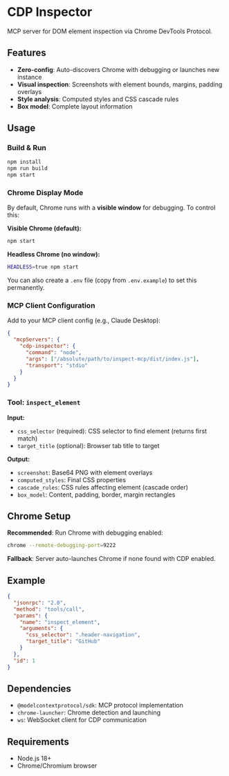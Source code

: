 # CDP Inspector

MCP server for DOM element inspection via Chrome DevTools Protocol.

## Features

- **Zero-config**: Auto-discovers Chrome with debugging or launches new instance
- **Visual inspection**: Screenshots with element bounds, margins, padding overlays  
- **Style analysis**: Computed styles and CSS cascade rules
- **Box model**: Complete layout information

## Usage

### Build & Run
```bash
npm install
npm run build
npm start
```

### Chrome Display Mode

By default, Chrome runs with a **visible window** for debugging. To control this:

**Visible Chrome (default):**
```bash
npm start
```

**Headless Chrome (no window):**
```bash
HEADLESS=true npm start
```

You can also create a `.env` file (copy from `.env.example`) to set this permanently.

### MCP Client Configuration

Add to your MCP client config (e.g., Claude Desktop):

```json
{
  "mcpServers": {
    "cdp-inspector": {
      "command": "node",
      "args": ["/absolute/path/to/inspect-mcp/dist/index.js"],
      "transport": "stdio"
    }
  }
}
```

### Tool: `inspect_element`

**Input:**
- `css_selector` (required): CSS selector to find element (returns first match)
- `target_title` (optional): Browser tab title to target

**Output:**
- `screenshot`: Base64 PNG with element overlays
- `computed_styles`: Final CSS properties
- `cascade_rules`: CSS rules affecting element (cascade order)
- `box_model`: Content, padding, border, margin rectangles

## Chrome Setup

**Recommended**: Run Chrome with debugging enabled:
```bash
chrome --remote-debugging-port=9222
```

**Fallback**: Server auto-launches Chrome if none found with CDP enabled.

## Example

```json
{
  "jsonrpc": "2.0",
  "method": "tools/call",
  "params": {
    "name": "inspect_element",
    "arguments": {
      "css_selector": ".header-navigation",
      "target_title": "GitHub"
    }
  },
  "id": 1
}
```

## Dependencies

- `@modelcontextprotocol/sdk`: MCP protocol implementation
- `chrome-launcher`: Chrome detection and launching  
- `ws`: WebSocket client for CDP communication

## Requirements

- Node.js 18+
- Chrome/Chromium browser